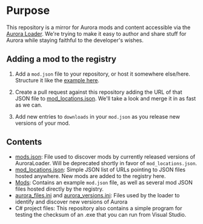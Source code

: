 # Purpose

This repository is a mirror for Aurora mods and content accessible via the [Aurora Loader](https://github.com/Aurora-Modders/AuroraLoader). We're trying to make it easy to author and share stuff for Aurora while staying faithful to the developer's wishes. 

## Adding a mod to the registry

1. Add a `mod.json` file to your repository, or host it somewhere else/here. Structure it like the [example here](https://github.com/Aurora-Modders/AuroraRegistry/blob/master/Mods/example_mod.json).

2. Create a pull request against this repository adding the URL of that JSON file to [mod_locations.json](https://github.com/Aurora-Modders/AuroraRegistry/blob/master/mod_locations.json). We'll take a look and merge it in as fast as we can. 

3. Add new entries to `downloads` in your `mod.json` as you release new versions of your mod.

## Contents

- [mods.json](https://github.com/Aurora-Modders/AuroraRegistry/blob/master/mods.json): File used to discover mods by currently released versions of AuroraLoader. Will be deprecated shortly in favor of `mod_locations.json`.
- [mod_locations.json](https://github.com/Aurora-Modders/AuroraRegistry/blob/master/mod_locations.json): Simple JSON list of URLs pointing to JSON files hosted anywhere. New mods are added to the registry here.
- [Mods](https://github.com/Aurora-Modders/AuroraRegistry/tree/master/Mods): Contains an example `mod.json` file, as well as several mod JSON files hosted directly by the registry.
- [aurora_files.ini](https://github.com/Aurora-Modders/AuroraRegistry/blob/master/aurora_files.ini) and [aurora_versions.ini](https://github.com/Aurora-Modders/AuroraRegistry/blob/master/aurora_versions.ini): Files used by the loader to identify and discover new versions of Aurora
- C# project files: This repository also contains a simple program for testing the checksum of an .exe that you can run from Visual Studio.
